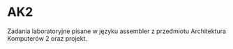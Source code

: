 # AK2

Zadania laboratoryjne pisane w języku assembler z przedmiotu Architektura Komputerów 2 oraz projekt.

